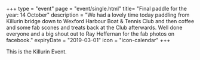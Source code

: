 +++
type = "event"
page = "event/single.html"
title= "Final paddle for the year: 14 October"
description = "We had a lovely time today paddling from Killurin bridge down to Wexford Harbour Boat & Tennis Club and then coffee and some fab scones and treats back at the Club afterwards. Well done everyone and a big shout out to Ray Heffernan for the fab photos on facebook."
expiryDate = "2019-03-01"
icon = "icon-calendar"
+++

This is the Killurin Event.
